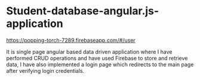 # Student-database-angular.js-application
https://popping-torch-7289.firebaseapp.com/#/user

It is single page angular based data driven application where I have performed CRUD operations and have used Firebase to store and retrieve data, I have also implemented a login page which redirects to the main page after verifying login credentials.


